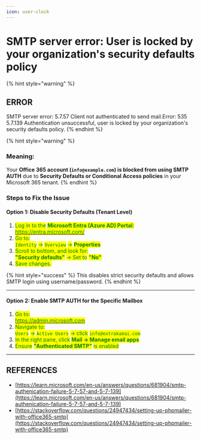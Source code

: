 ```yaml
---
icon: user-clock
---
```


# SMTP server error:  User is locked by your organization's security defaults policy

{% hint style="warning" %}
## ERROR

SMTP server error: 5.7.57 Client not authenticated to send mail.Error: 535 5.7.139 Authentication unsuccessful, user is locked by your organization's security defaults policy.
{% endhint %}

{% hint style="warning" %}
### Meaning:

Your **Office 365 account (`info@example.com`) is blocked from using SMTP AUTH** due to **Security Defaults or Conditional Access policies** in your Microsoft 365 tenant.
{% endhint %}

### Steps to Fix the Issue

#### **Option 1: Disable Security Defaults (Tenant Level)**

1. <mark style="color:green;">Log in to the</mark> <mark style="color:green;"></mark><mark style="color:green;">**Microsoft Entra (Azure AD) Portal**</mark><mark style="color:green;">:</mark>\
   &#x20;[<mark style="color:green;">https://entra.microsoft.com/</mark>](https://entra.microsoft.com/)
2. <mark style="color:green;">Go to:</mark>\
   <mark style="color:green;">`Identity`</mark> <mark style="color:green;"></mark><mark style="color:green;">→</mark> <mark style="color:green;"></mark><mark style="color:green;">`Overview`</mark> <mark style="color:green;"></mark><mark style="color:green;">→</mark> <mark style="color:green;"></mark><mark style="color:green;">**Properties**</mark>
3. <mark style="color:green;">Scroll to bottom, and look for:</mark>\
   <mark style="color:green;">**"Security defaults"**</mark> <mark style="color:green;"></mark><mark style="color:green;">→ Set to</mark> <mark style="color:green;"></mark><mark style="color:green;">**"No"**</mark>
4. <mark style="color:green;">Save changes.</mark>

{% hint style="success" %}
&#x20;This disables strict security defaults and allows SMTP login using username/password.
{% endhint %}

***

#### **Option 2: Enable SMTP AUTH for the Specific Mailbox**

1. <mark style="color:green;">Go to:</mark>\
   [<mark style="color:green;">https://admin.microsoft.com</mark>](https://admin.microsoft.com)
2. <mark style="color:green;">Navigate to:</mark>\
   <mark style="color:green;">`Users`</mark> <mark style="color:green;"></mark><mark style="color:green;">→</mark> <mark style="color:green;"></mark><mark style="color:green;">`Active Users`</mark> <mark style="color:green;"></mark><mark style="color:green;">→ click</mark> <mark style="color:green;"></mark><mark style="color:green;">`info@extrakamai.com`</mark>
3. <mark style="color:green;">In the right pane, click</mark> <mark style="color:green;"></mark><mark style="color:green;">**Mail → Manage email apps**</mark>
4. <mark style="color:green;">Ensure</mark> <mark style="color:green;"></mark><mark style="color:green;">**"Authenticated SMTP"**</mark> <mark style="color:green;"></mark><mark style="color:green;">is enabled</mark>&#x20;



***

## REFERENCES

* [https://learn.microsoft.com/en-us/answers/questions/681904/smtp-authenication-failure-5-7-57-and-5-7-139](https://learn.microsoft.com/en-us/answers/questions/681904/smtp-authenication-failure-5-7-57-and-5-7-139)
* [https://stackoverflow.com/questions/24947434/setting-up-phpmailer-with-office365-smtp](https://stackoverflow.com/questions/24947434/setting-up-phpmailer-with-office365-smtp)
